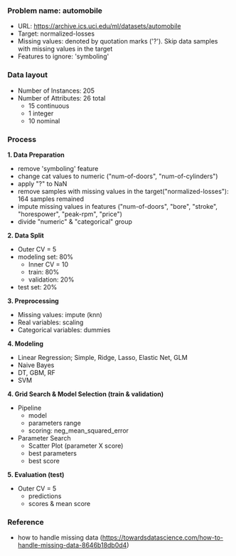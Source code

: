 ### Problem name: automobile
- URL: https://archive.ics.uci.edu/ml/datasets/automobile
- Target: normalized-losses
- Missing values: denoted by quotation marks ('?'). Skip data samples with missing values in the target
- Features to ignore: 'symboling'

### Data layout
- Number of Instances: 205
- Number of Attributes: 26 total
    - 15 continuous
    - 1 integer
    - 10 nominal

### Process
**1. Data Preparation**
    
- remove 'symboling' feature
- change cat values to numeric ("num-of-doors", "num-of-cylinders")
- apply "?" to NaN
- remove samples with missing values in the target("normalized-losses"): 164 samples remained
- impute missing values in features ("num-of-doors", "bore", "stroke", "horespower", "peak-rpm", "price")
- divide "numeric" & "categorical" group

**2. Data Split**
- Outer CV = 5
- modeling set: 80%
    - Inner CV = 10
    - train: 80%
    - validation: 20%
- test set: 20%

**3. Preprocessing**
- Missing values: impute (knn)
- Real variables: scaling
- Categorical variables: dummies

**4. Modeling**
- Linear Regression; Simple, Ridge, Lasso, Elastic Net, GLM
- Naive Bayes
- DT, GBM, RF
- SVM

**4. Grid Search & Model Selection (train & validation)**
- Pipeline
    - model
    - parameters range
    - scoring: neg_mean_squared_error
- Parameter Search
    - Scatter Plot (parameter X score)
    - best parameters
    - best score

**5. Evaluation (test)**
- Outer CV = 5
    - predictions
    - scores & mean score


### Reference
- how to handle missing data (https://towardsdatascience.com/how-to-handle-missing-data-8646b18db0d4)

